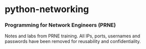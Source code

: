 # python-networking

### Programming for Network Engineers (PRNE)

Notes and labs from PRNE training. All IPs, ports, usernames and passwords have been removed for reusability and confidentiality.